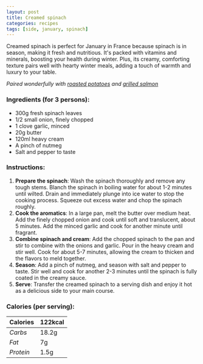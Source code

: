 ```yaml
---
layout: post
title: Creamed spinach
categories: recipes
tags: [side, january, spinach]
---
```


Creamed spinach is perfect for January in France because spinach is in season, making it fresh and nutritious. It's packed with vitamins and minerals, boosting your health during winter. 
Plus, its creamy, comforting texture pairs well with hearty winter meals, adding a touch of warmth and luxury to your table.

*Paired wonderfully with <a href="/recipes/roasted-potatoes">roasted potatoes</a> and <a href="/recipes/grilled-salmon">grilled salmon</a>*

### Ingredients (for 3 persons):
- 300g fresh spinach leaves
- 1/2 small onion, finely chopped
- 1 clove garlic, minced
- 20g butter
- 120ml heavy cream
- A pinch of nutmeg
- Salt and pepper to taste

### Instructions:

1. **Prepare the spinach**: Wash the spinach thoroughly and remove any tough stems. Blanch the spinach in boiling water for about 1-2 minutes until wilted. Drain and immediately plunge into ice water to stop the cooking process. Squeeze out excess water and chop the spinach roughly.
2. **Cook the aromatics**: In a large pan, melt the butter over medium heat. Add the finely chopped onion and cook until soft and translucent, about 5 minutes. Add the minced garlic and cook for another minute until fragrant.
3. **Combine spinach and cream**: Add the chopped spinach to the pan and stir to combine with the onions and garlic. Pour in the heavy cream and stir well. Cook for about 5-7 minutes, allowing the cream to thicken and the flavors to meld together.
4. **Season**: Add a pinch of nutmeg, and season with salt and pepper to taste. Stir well and cook for another 2-3 minutes until the spinach is fully coated in the creamy sauce.
5. **Serve**: Transfer the creamed spinach to a serving dish and enjoy it hot as a delicious side to your main course.

### Calories (per serving):

| **Calories** | 122kcal |
| ----------- | ----------- |
| *Carbs* | 18.2g |
| *Fat* | 7g |
| *Protein* | 1.5g |